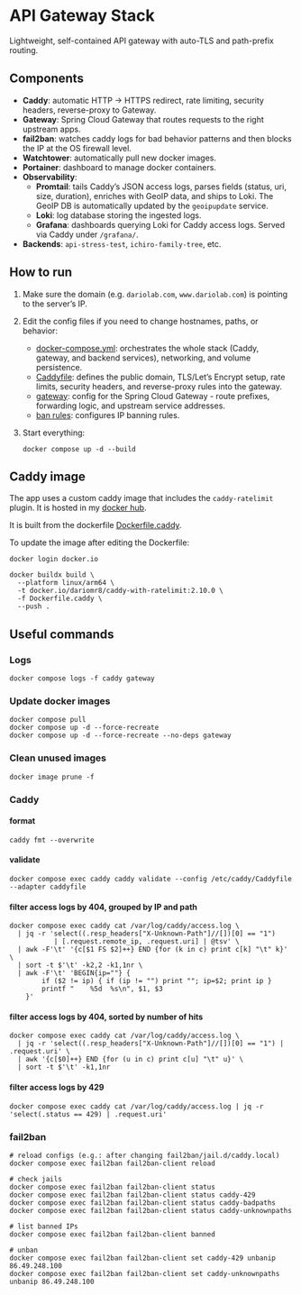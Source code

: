 # API Gateway Stack

Lightweight, self-contained API gateway with auto-TLS and path-prefix routing.

## Components

- **Caddy**: automatic HTTP → HTTPS redirect, rate limiting, security headers, reverse-proxy to
  Gateway.
- **Gateway**: Spring Cloud Gateway that routes requests to the right upstream apps.
- **fail2ban**: watches caddy logs for bad behavior patterns and then blocks the IP at the OS
  firewall level.
- **Watchtower**: automatically pull new docker images.
- **Portainer**: dashboard to manage docker containers.
- **Observability**:
    - **Promtail**: tails Caddy’s JSON access logs, parses fields (status, uri, size, duration),
      enriches with GeoIP data, and ships to Loki. The GeoIP DB is automatically updated by the
      `geoipupdate` service.
    - **Loki**: log database storing the ingested logs.
    - **Grafana**: dashboards querying Loki for Caddy access logs. Served via Caddy under
      `/grafana/`.
- **Backends**: `api-stress-test`, `ichiro-family-tree`, etc.

## How to run

1. Make sure the domain (e.g. `dariolab.com`, `www.dariolab.com`) is pointing to the server’s IP.
2. Edit the config files if you need to change hostnames, paths, or behavior:
    - [docker-compose.yml](docker-compose.yml): orchestrates the whole stack (Caddy, gateway, and
      backend services),
      networking, and volume persistence.
    - [Caddyfile](Caddyfile): defines the public domain, TLS/Let’s Encrypt setup, rate limits,
      security headers, and
      reverse-proxy rules into the gateway.
    - [gateway](src/main/resources/application.yml): config for the Spring Cloud Gateway - route
      prefixes, forwarding logic, and upstream service addresses.
    - [ban rules](fail2ban/jail.d/caddy.local): configures IP banning rules.

3. Start everything:
   ```shell
   docker compose up -d --build
   ```

## Caddy image

The app uses a custom caddy image that includes the `caddy-ratelimit` plugin. It is hosted in
my [docker hub](https://hub.docker.com/repository/docker/dariomr8/caddy-with-ratelimit/general).

It is built from the dockerfile [Dockerfile.caddy](Dockerfile.caddy).

To update the image after editing the Dockerfile:

```shell
docker login docker.io

docker buildx build \
  --platform linux/arm64 \
  -t docker.io/dariomr8/caddy-with-ratelimit:2.10.0 \
  -f Dockerfile.caddy \
  --push .
```

## Useful commands

### Logs

```shell
docker compose logs -f caddy gateway
```

### Update docker images

```shell
docker compose pull
docker compose up -d --force-recreate
docker compose up -d --force-recreate --no-deps gateway
```

### Clean unused images

```shell
docker image prune -f
```

### Caddy

#### format

```shell
caddy fmt --overwrite
```

#### validate

```shell
docker compose exec caddy caddy validate --config /etc/caddy/Caddyfile --adapter caddyfile
```

#### filter access logs by 404, grouped by IP and path

```shell
docker compose exec caddy cat /var/log/caddy/access.log \
  | jq -r 'select((.resp_headers["X-Unknown-Path"]//[])[0] == "1")
           | [.request.remote_ip, .request.uri] | @tsv' \
  | awk -F'\t' '{c[$1 FS $2]++} END {for (k in c) print c[k] "\t" k}' \
  | sort -t $'\t' -k2,2 -k1,1nr \
  | awk -F'\t' 'BEGIN{ip=""} {
        if ($2 != ip) { if (ip != "") print ""; ip=$2; print ip }
        printf "    %5d  %s\n", $1, $3
    }'
```

#### filter access logs by 404, sorted by number of hits

```shell
docker compose exec caddy cat /var/log/caddy/access.log \
  | jq -r 'select((.resp_headers["X-Unknown-Path"]//[])[0] == "1") | .request.uri' \
  | awk '{c[$0]++} END {for (u in c) print c[u] "\t" u}' \
  | sort -t $'\t' -k1,1nr
```

#### filter access logs by 429

```shell
docker compose exec caddy cat /var/log/caddy/access.log | jq -r 'select(.status == 429) | .request.uri'
```

### fail2ban

```shell
# reload configs (e.g.: after changing fail2ban/jail.d/caddy.local)
docker compose exec fail2ban fail2ban-client reload

# check jails
docker compose exec fail2ban fail2ban-client status
docker compose exec fail2ban fail2ban-client status caddy-429
docker compose exec fail2ban fail2ban-client status caddy-badpaths
docker compose exec fail2ban fail2ban-client status caddy-unknownpaths

# list banned IPs
docker compose exec fail2ban fail2ban-client banned

# unban
docker compose exec fail2ban fail2ban-client set caddy-429 unbanip 86.49.248.100
docker compose exec fail2ban fail2ban-client set caddy-unknownpaths unbanip 86.49.248.100
```